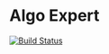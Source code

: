 # Algo Expert

[![Build Status](https://api.cirrus-ci.com/github/cMaximLukianchuk/AlgoExpert.svg)](https://cirrus-ci.com/github/MaximLukianchuk/AlgoExpert)
